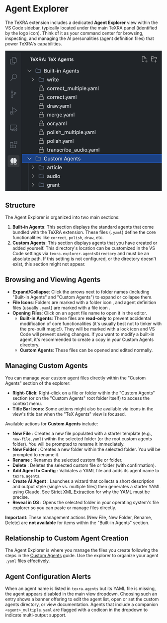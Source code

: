 # Agent Explorer

The TeXRA extension includes a dedicated **Agent Explorer** view within the VS Code sidebar, typically located under the main TeXRA panel (identified by the logo icon). Think of it as your command center for browsing, inspecting, and managing the AI personalities (agent definition files) that power TeXRA's capabilities.

![TeX Agents View Placeholder](/images/agent-explorer-view.png)

## Structure

The Agent Explorer is organized into two main sections:

1.  **Built-in Agents**: This section displays the standard agents that come bundled with the TeXRA extension. These files (`.yaml`) define the core functionalities like `correct`, `polish`, `draw`, etc.
2.  **Custom Agents**: This section displays agents that you have created or added yourself. This directory's location can be customized in the VS Code settings via `texra.explorer.agentsDirectory` and must be an absolute path. If this setting is not configured, or the directory doesn't exist, this section might not appear.

## Browsing and Viewing Agents

- **Expand/Collapse**: Click the arrows next to folder names (including "Built-in Agents" and "Custom Agents") to expand or collapse them.
- **File Icons**: Folders are marked with a folder icon <i class="codicon codicon-folder"></i>, and agent definition files (usually `.yaml`) are marked with a file icon <i class="codicon codicon-file"></i>.
- **Opening Files**: Click on an agent file name to open it in the editor.
  - **Built-in Agents**: These files are **read-only** to prevent accidental modification of core functionalities (it's usually best not to tinker with the pre-built magic!). They will be marked with a lock icon <i class="codicon codicon-lock"></i> and VS Code will prevent saving changes. If you want to modify a built-in agent, it's recommended to create a copy in your Custom Agents directory.
  - **Custom Agents**: These files can be opened and edited normally.

## Managing Custom Agents

You can manage your custom agent files directly within the "Custom Agents" section of the explorer:

- **Right-Click**: Right-click on a file or folder within the "Custom Agents" section (or on the "Custom Agents" root folder itself) to access the context menu.
- **Title Bar Icons**: Some actions might also be available via icons in the view's title bar when the "TeX Agents" view is focused.

Available actions for **Custom Agents** include:

- **New File** <i class="codicon codicon-new-file"></i>: Creates a new file populated with a starter template (e.g., `new-file.yaml`) within the selected folder (or the root custom agents folder). You will be prompted to rename it immediately.
- **New Folder** <i class="codicon codicon-new-folder"></i>: Creates a new folder within the selected folder. You will be prompted to rename it.
- **Rename** <i class="codicon codicon-edit"></i>: Renames the selected custom file or folder.
- **Delete** <i class="codicon codicon-trash"></i>: Deletes the selected custom file or folder (with confirmation).
- **Add Agent to Config** <i class="codicon codicon-diff-added"></i>: Validates a YAML file and adds its agent name to `texra.agents`.
- **Create AI Agent** <i class="codicon codicon-sparkle"></i>: Launches a wizard that collects a short description and output style (single vs. multiple files) then generates a starter YAML using Claude. See [Strict XML Extraction](./custom-agents.md#strict-xml-extraction) for why the YAML must be precise.
- **Reveal in OS** <i class="codicon codicon-folder-opened"></i>: Opens the selected
  folder in your operating system's file explorer so you can paste or manage files
  directly.

**Important**: These management actions (New File, New Folder, Rename, Delete) are **not available** for items within the "Built-in Agents" section.

## Relationship to Custom Agent Creation

The Agent Explorer is where you manage the files you create following the steps in the [Custom Agents](./custom-agents.md) guide. Use the explorer to organize your agent `.yaml` files effectively.

## Agent Configuration Alerts

When an agent name is listed in `texra.agents` but its YAML file is missing, the
agent appears disabled in the main view dropdown. Choosing such an entry shows a
banner offering to edit the agent list, open or set the custom agents directory,
or view documentation. Agents that include a companion `<agent>_multiple.yaml`
are flagged with a codicon in the dropdown to indicate multi-output support.
